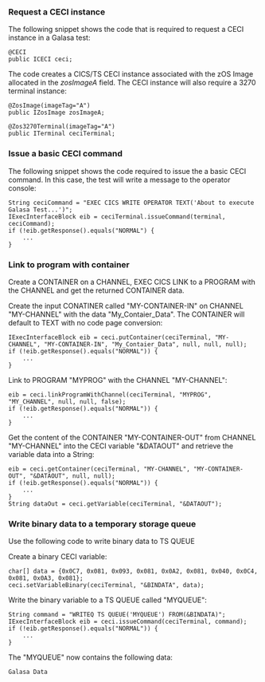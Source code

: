 ### Request a CECI instance

The following snippet shows the code that is required to request a CECI instance in a Galasa test:

```
@CECI
public ICECI ceci;
```

The code creates a CICS/TS CECI instance associated with the zOS Image allocated in the *zosImageA* field. The CECI instance will also require a 3270 terminal instance:

```
@ZosImage(imageTag="A")
public IZosImage zosImageA;

@Zos3270Terminal(imageTag="A")
public ITerminal ceciTerminal;
```


### Issue a basic CECI command

The following snippet shows the code required to issue the a basic CECI command. In this case, the test will write a message to the operator console:

```
String ceciCommand = "EXEC CICS WRITE OPERATOR TEXT('About to execute Galasa Test...')";
IExecInterfaceBlock eib = ceciTerminal.issueCommand(terminal, ceciCommand);
if (!eib.getResponse().equals("NORMAL") {
    ...
}
```


### Link to program with container

Create a CONTAINER on a CHANNEL, EXEC CICS LINK to a PROGRAM with the CHANNEL and get the returned CONTAINER data.

Create the input CONATINER called "MY-CONTAINER-IN" on CHANNEL "MY-CHANNEL" with the data "My_Contaier_Data". The CONTAINER will default to TEXT with no code page conversion:

```
IExecInterfaceBlock eib = ceci.putContainer(ceciTerminal, "MY-CHANNEL", "MY-CONTAINER-IN", "My_Contaier_Data", null, null, null);
if (!eib.getResponse().equals("NORMAL")) {
    ...
}
```
Link to PROGRAM "MYPROG" with the CHANNEL "MY-CHANNEL":

```
eib = ceci.linkProgramWithChannel(ceciTerminal, "MYPROG", "MY_CHANNEL", null, null, false);
if (!eib.getResponse().equals("NORMAL")) {
    ...
}
```
Get the content of the CONTAINER "MY-CONTAINER-OUT" from CHANNEL "MY-CHANNEL" into the CECI variable "&DATAOUT" and retrieve the variable data into a String:

```
eib = ceci.getContainer(ceciTerminal, "MY-CHANNEL", "MY-CONTAINER-OUT", "&DATAOUT", null, null);
if (!eib.getResponse().equals("NORMAL")) {
    ...
}
String dataOut = ceci.getVariable(ceciTerminal, "&DATAOUT");
```


### Write binary data to a temporary storage queue

Use the following code to write binary data to TS QUEUE 

Create a binary CECI variable:

```
char[] data = {0x0C7, 0x081, 0x093, 0x081, 0x0A2, 0x081, 0x040, 0x0C4, 0x081, 0x0A3, 0x081};
ceci.setVariableBinary(ceciTerminal, "&BINDATA", data);
```
Write the binary variable to a TS QUEUE called "MYQUEUE": 

```
String command = "WRITEQ TS QUEUE('MYQUEUE') FROM(&BINDATA)";
IExecInterfaceBlock eib = ceci.issueCommand(ceciTerminal, command);
if (!eib.getResponse().equals("NORMAL")) {
    ...
}

```

The "MYQUEUE" now contains the following data:

```
Galasa Data
```